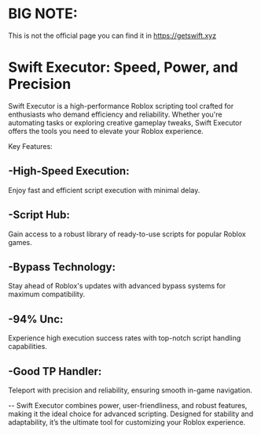 # BIG NOTE:
This is not the official page you can find it in https://getswift.xyz
# Swift Executor: Speed, Power, and Precision
Swift Executor is a high-performance Roblox scripting tool crafted for enthusiasts who demand efficiency and reliability. Whether you're automating tasks or exploring creative gameplay tweaks, Swift Executor offers the tools you need to elevate your Roblox experience.

Key Features:
## -High-Speed Execution:
 Enjoy fast and efficient script execution with minimal delay.
## -Script Hub:
 Gain access to a robust library of ready-to-use scripts for popular Roblox games.
## -Bypass Technology:
Stay ahead of Roblox's updates with advanced bypass systems for maximum compatibility.
## -94% Unc:
 Experience high execution success rates with top-notch script handling capabilities.
## -Good TP Handler:
 Teleport with precision and reliability, ensuring smooth in-game navigation.
 
-- Swift Executor combines power, user-friendliness, and robust features, making it the ideal choice for advanced scripting. Designed for stability and adaptability, it’s the ultimate tool for customizing your Roblox experience.


